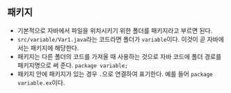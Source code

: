 ## 패키지
- 기본적으로 자바에서 파일을 위치시키기 위한 폴더를 패키지라고 부르면 된다.
- `src/variable/Var1.java`라는 코드라면 폴더가 `variable`이다. 이것이 곧 자바에서는 패키지에 해당한다.
- 패키지는 다른 폴더의 코드를 가져올 때 사용하는 것으로 자바 코드에 폴더 경로를 패키지명으로 써 준다. `package variable;`
- 패키지 안에 패키지가 있는 경우 `.`으로 연결하여 표기한다. 예를 들어 `package variable.ex`이다.
